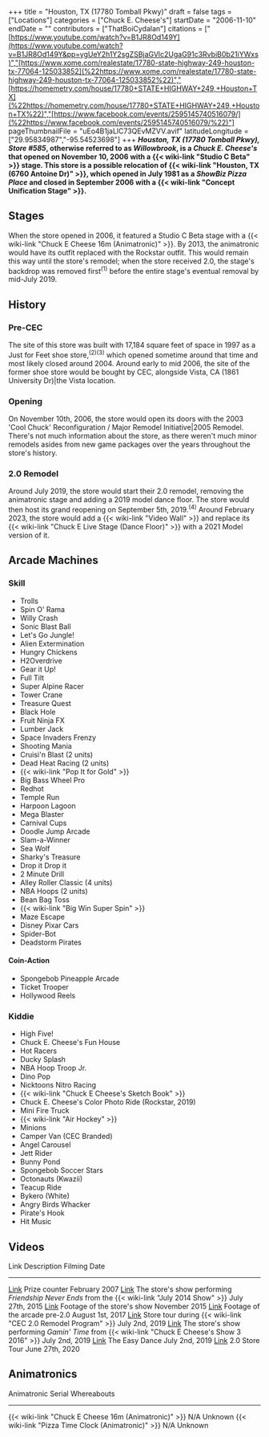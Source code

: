 +++
title = "Houston, TX (17780 Tomball Pkwy)"
draft = false
tags = ["Locations"]
categories = ["Chuck E. Cheese's"]
startDate = "2006-11-10"
endDate = ""
contributors = ["ThatBoiCydalan"]
citations = [" [https://www.youtube.com/watch?v=B1JR8Od149Y](https://www.youtube.com/watch?v=B1JR8Od149Y&pp=ygUeY2h1Y2sgZSBjaGVlc2UgaG91c3RvbiB0b21iYWxs)","[https://www.xome.com/realestate/17780-state-highway-249-houston-tx-77064-125033852](%22https://www.xome.com/realestate/17780-state-highway-249-houston-tx-77064-125033852%22)","[https://homemetry.com/house/17780+STATE+HIGHWAY+249,+Houston+TX](%22https://homemetry.com/house/17780+STATE+HIGHWAY+249,+Houston+TX%22)","[https://www.facebook.com/events/2595145740516079/](%22https://www.facebook.com/events/2595145740516079/%22)"]
pageThumbnailFile = "uEo4B1jaLlC73QEvMZVV.avif"
latitudeLongitude = ["29.95834987","-95.54523698"]
+++
***Houston, TX (17780 Tomball Pkwy), Store #585*, otherwise referred to as ***Willowbrook*, is a *Chuck E. Cheese's* that opened on November 10, 2006 with a {{< wiki-link "Studio C Beta" >}} stage.
This store is a possible relocation of {{< wiki-link "Houston, TX (6760 Antoine Dr)" >}}, which opened in July 1981 as a *ShowBiz Pizza Place* and closed in September 2006 with a {{< wiki-link "Concept Unification Stage" >}}.****

## Stages

When the store opened in 2006, it featured a Studio C Beta stage with a {{< wiki-link "Chuck E Cheese 16m (Animatronic)" >}}. By 2013, the animatronic would have its outfit replaced with the Rockstar outfit. This would remain this way until the store's remodel; when the store received 2.0, the stage's backdrop was removed first<sup>(1)</sup> before the entire stage's eventual removal by mid-July 2019.

## History

### Pre-CEC

The site of this store was built with 17,184 square feet of space in 1997 as a Just for Feet shoe store,<sup>(2)(3)</sup> which opened sometime around that time and most likely closed around 2004. Around early to mid 2006, the site of the former shoe store would be bought by CEC, alongside Vista, CA (1861 University Dr)|the Vista location.

### Opening

On November 10th, 2006, the store would open its doors with the 2003 'Cool Chuck' Reconfiguration / Major Remodel Initiative|2005 Remodel. There's not much information about the store, as there weren't much minor remodels asides from new game packages over the years throughout the store's history.

### 2.0 Remodel

Around July 2019, the store would start their 2.0 remodel, removing the animatronic stage and adding a 2019 model dance floor. The store would then host its grand reopening on September 5th, 2019.<sup>(4)</sup> Around February 2023, the store would add a {{< wiki-link "Video Wall" >}} and replace its {{< wiki-link "Chuck E Live Stage (Dance Floor)" >}} with a 2021 Model version of it.

## Arcade Machines

### Skill

- Trolls
- Spin O' Rama
- Willy Crash
- Sonic Blast Ball
- Let's Go Jungle!
- Alien Extermination
- Hungry Chickens
- H2Overdrive
- Gear it Up!
- Full Tilt
- Super Alpine Racer
- Tower Crane
- Treasure Quest
- Black Hole
- Fruit Ninja FX
- Lumber Jack
- Space Invaders Frenzy
- Shooting Mania
- Cruisi'n Blast (2 units)
- Dead Heat Racing (2 units)
- {{< wiki-link "Pop It for Gold" >}}
- Big Bass Wheel Pro
- Redhot
- Temple Run
- Harpoon Lagoon
- Mega Blaster
- Carnival Cups
- Doodle Jump Arcade
- Slam-a-Winner
- Sea Wolf
- Sharky's Treasure
- Drop it Drop it
- 2 Minute Drill
- Alley Roller Classic (4 units)
- NBA Hoops (2 units)
- Bean Bag Toss
- {{< wiki-link "Big Win Super Spin" >}}
- Maze Escape
- Disney Pixar Cars
- Spider-Bot
- Deadstorm Pirates

#### Coin-Action

- Spongebob Pineapple Arcade
- Ticket Trooper
- Hollywood Reels

### Kiddie

- High Five!
- Chuck E. Cheese's Fun House
- Hot Racers
- Ducky Splash
- NBA Hoop Troop Jr.
- Dino Pop
- Nicktoons Nitro Racing
- {{< wiki-link "Chuck E Cheese's Sketch Book" >}}
- Chuck E. Cheese's Color Photo Ride (Rockstar, 2019)
- Mini Fire Truck
- {{< wiki-link "Air Hockey" >}}
- Minions
- Camper Van (CEC Branded)
- Angel Carousel
- Jett Rider
- Bunny Pond
- Spongebob Soccer Stars
- Octonauts (Kwazii)
- Teacup Ride
- Bykero (White)
- Angry Birds Whacker
- Pirate's Hook
- Hit Music

## Videos

  Link                                                  Description                                                                                              Filming Date
  ----------------------------------------------------- -------------------------------------------------------------------------------------------------------- ------------------
  [Link](https://youtu.be/hsAoAHuaB3A)                  Prize counter                                                                                            February 2007
  [Link](https://www.youtube.com/watch?v=HWuCZCc87Pw)   The store's show performing *Friendship Never Ends* from the {{< wiki-link "July 2014 Show" >}}     July 27th, 2015
  [Link](https://youtu.be/JJo2XQ6JtFY)                  Footage of the store's show                                                                             November 2015
  [Link](https://youtu.be/zQTnS10UT94)                  Footage of the arcade pre-2.0                                                                            August 1st, 2017
  [Link](https://youtu.be/Ba7qkSn7IaE)                  Store tour during {{< wiki-link "CEC 2.0 Remodel Program" >}}                                        July 2nd, 2019
  [Link](https://youtu.be/B1JR8Od149Y)                  The store's show performing *Gamin' Time* from {{< wiki-link "Chuck E Cheese's Show 3 2016" >}}   July 2nd, 2019
  [Link](https://youtu.be/L8aN7t4Xwto)                  The Easy Dance                                                                                           July 2nd, 2019
  [Link](https://youtu.be/uEUu-aVKXrI)                  2.0 Store Tour                                                                                           June 27th, 2020

## Animatronics

  Animatronic                                                Serial   Whereabouts
  ---------------------------------------------------------- -------- -------------
  {{< wiki-link "Chuck E Cheese 16m (Animatronic)" >}}   N/A      Unknown
  {{< wiki-link "Pizza Time Clock (Animatronic)" >}}     N/A      Unknown
